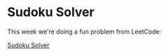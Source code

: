 # Sudoku Solver

This week we're doing a fun problem from LeetCode:

[Sudoku Solver](https://leetcode.com/problems/sudoku-solver/description/)

